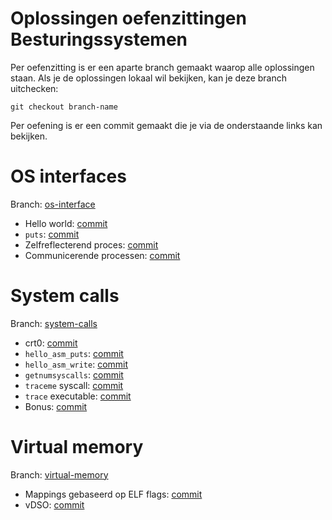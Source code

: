 # Oplossingen oefenzittingen Besturingssystemen

Per oefenzitting is er een aparte branch gemaakt waarop alle oplossingen staan.
Als je de oplossingen lokaal wil bekijken, kan je deze branch uitchecken:
```
git checkout branch-name
```

Per oefening is er een commit gemaakt die je via de onderstaande links kan bekijken.

# OS interfaces

Branch: [os-interface](https://github.com/besturingssystemen/oplossingen/tree/os-interfaces)

- Hello world: [commit](https://github.com/besturingssystemen/oplossingen/commit/1e0355c65da8adb8ef9d747261230018023cc191)
- `puts`: [commit](https://github.com/besturingssystemen/oplossingen/commit/2baca184bce1e0d11f55460a6b8ec0c260f08a10)
- Zelfreflecterend proces: [commit](https://github.com/besturingssystemen/oplossingen/commit/6974333bfedeb4f72c7199a6ab20b83e8d396eb5)
- Communicerende processen: [commit](https://github.com/besturingssystemen/oplossingen/commit/8b7c44a18bda3de93e7340fd1a0c11809fd527f7)

# System calls

Branch: [system-calls](https://github.com/besturingssystemen/oplossingen/tree/system-calls)

- crt0: [commit](https://github.com/besturingssystemen/oplossingen/commit/b26f9c647c1b8d27b7a7b3b374422c87591a8e1a)
- `hello_asm_puts`: [commit](https://github.com/besturingssystemen/oplossingen/commit/d3a5d18fc481141c2fa2daf8201b0370e9330223)
- `hello_asm_write`: [commit](https://github.com/besturingssystemen/oplossingen/commit/5c392831dd4a2184e39a5771ef2c9035d85b7da5)
- `getnumsyscalls`: [commit](https://github.com/besturingssystemen/oplossingen/commit/ab6410d266096047e6e75ad77de3e79fb71c9d61)
- `traceme` syscall: [commit](https://github.com/besturingssystemen/oplossingen/commit/a1ac08aff62f0ec909b5062597ccc3f4c7ea3299)
- `trace` executable: [commit](https://github.com/besturingssystemen/oplossingen/commit/997cd02664ac74fbb36bf0cde7d08b5f95464b36)
- Bonus: [commit](https://github.com/besturingssystemen/oplossingen/commit/1436042b4b4c48f94a8f980413eb96c82afdad3f)

# Virtual memory

Branch: [virtual-memory](https://github.com/besturingssystemen/oplossingen/tree/virtual-memory)

- Mappings gebaseerd op ELF flags: [commit](https://github.com/besturingssystemen/oplossingen/commit/e60b227f43ce9baa3524daca6ddb6ed299f586d4)
- vDSO: [commit](https://github.com/besturingssystemen/oplossingen/commit/a45223b318e207e8128e20d6f4abca3fb7a8723e)
